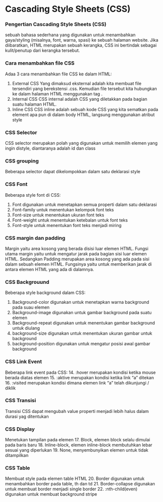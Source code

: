 # Cascading Style Sheets (CSS)

### Pengertian Cascading Style Sheets (CSS)

sebuah bahasa sederhana yang digunakan untuk menambahkan gaya/styling (misalnya, font, warna, spasi) ke sebuah halaman website. Jika diibaratkan, HTML merupakan sebuah kerangka, CSS ini bertindak sebagai kulit/penutup dari kerangka tersebut.

### Cara menambahkan file CSS

Adaa 3 cara menambahkan file CSS ke dalam HTML:

1. External CSS
   Yang dimaksud eksternal adalah kita membuat file tersendiri yang berekstensi .css. Kemudian file tersebut kita hubungkan ke dalam halaman HTML menggunakan tag <link>.
2. Internal CSS
   CSS internal adalah CSS yang diletakkan pada bagian <head> suatu halaman HTML.
3. Inline CSS
   CSS inline adalah sebuah kode CSS yang kita sematkan pada element apa pun di dalam body HTML, langsung menggunakan atribut style

### CSS Selector

CSS selector merupakan polah yang digunakan untuk memilih elemen yang ingin distyle, diantaranya adalah id dan class

### CSS grouping

Beberapa selector dapat dikelompokkan dalam satu deklarasi style

### CSS Font

Beberapa style font di CSS:

1. Font digunakan untuk menetapkan semua properti dalam satu deklarasi
2. Font-family untuk menentukan kelompok font teks
3. Font-size untuk menentukan ukuran font teks
4. Font-weight untuk menentukan ketebalan untuk font teks
5. Font-style untuk menentukan font teks menjadi miring

### CSS margin dan padding

Margin yaitu area kosong yang berada disisi luar elemen HTML. Fungsi utama margin yaitu untuk mengatur jarak pada bagian sisi luar elemen HTML. Sedangkan Padding merupakan area kosong yang ada pada sisi dalam sebuah elemen HTML. Fungsinya yaitu untuk memberikan jarak di antara elemen HTML yang ada di dalamnya.

### CSS Backgrouund

Beberapa style background dalam CSS:

1. Background-color digunakan untuk menetapkan warna background pada suau elemen
2. Background-image digunakan untuk gambar background pada suatu elemen
3. Background-repeat digunakan untuk menentukan gambar background untuk diulang
4. background-size digunakan untuk menentukan ukuran gambar untuk background
5. background-position digunakan untuk mengatur posisi awal gambar background

### CSS Link Event

Beberapa link event pada CSS: 14. :hover merupakan kondisi ketika mouse berada diatas elemen 15. :aktive merupakan kondisi ketika link “a” ditekan 16. :visited merupakan kondisi dimana elemen link “a” telah dikunjungi / diklik

### CSS Transisi

Transisi CSS dapat mengubah value properti menjadi lebih halus dalam durasi yag ditentukan

### CSS Display

Menetukan tampilan pada elemen 17. Block, elemen block selalu dimulai pada baris baru 18. Inline-block, elemen inline-block membutuhkan lebar sesuai yang diperlukan 19. None, menyembunyikan elemen untuk tidak ditampilkan

### CSS Table

Membuat style pada elemen table HTML 20. Border digunakan untuk menambahkan border pada table, th dan td 21. Border-collapse digunakan untuk membuat border menjadi single border 22. :nth-child(even) digunakan untuk membuat background stripe
